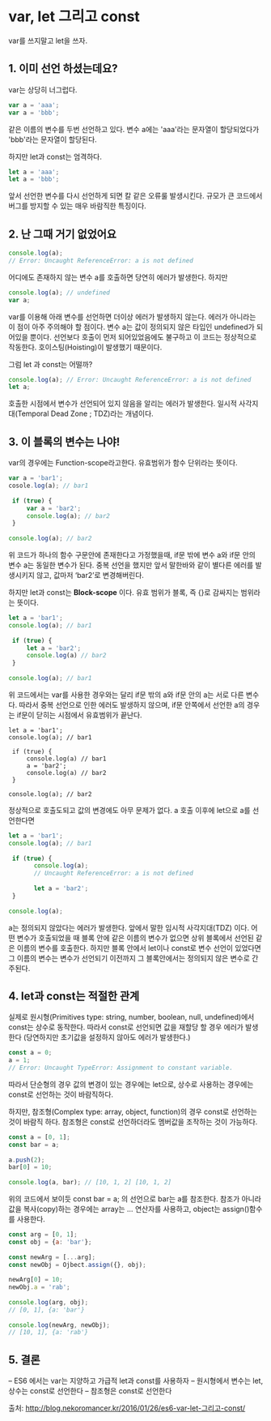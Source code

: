 # var, let 그리고 const
var를 쓰지말고 let을 쓰자.

## 1. 이미 선언 하셨는데요? 
var는 상당히 너그럽다.
``` javascript
var a = 'aaa';
var a = 'bbb';
```
같은 이름의 변수를 두번 선언하고 있다. 변수 a에는 'aaa'라는 문자열이 할당되었다가 'bbb'라는 문자열이 할당된다.

하지만 let과 const는 엄격하다.

``` javascript
let a = 'aaa';
let a = 'bbb';
```
앞서 선언한 변수를 다시 선언하게 되면 칼 같은 오류룰 발생시킨다.
규모가 큰 코드에서 버그를 방지할 수 있는 매우 바람직한 특징이다.

## 2. 난 그때 거기 없었어요
``` javascript
console.log(a);
// Error: Uncaught ReferenceError: a is not defined
```
어디에도 존재하지 않는 변수 a를 호출하면 당연히 에러가 발생한다.
하지만 

``` javascript
console.log(a); // undefined
var a;
```
var를 이용해 아래 변수를 선언하면 더이상 에러가 발생하지 않는다. 에러가 아니라는 이 점이 아주 주의해야 할 점이다.
변수 a는 값이 정의되지 않은 타입인 undefined가 되어있을 뿐이다. 
선언보다 호출이 먼저 되어있었음에도 불구하고 이 코드는 정상적으로 작동한다. 호이스팅(Hoisting)이 발생했기 때문이다.

그럼  let 과 const는 어떨까?
``` javascript
console.log(a); // Error: Uncaught ReferenceError: a is not defined 
let a;
```
호출한 시점에서 변수가 선언되어 있지 않음을 알리는 에러가 발생한다.
일시적 사각지대(Temporal Dead Zone ; TDZ)라는 개념이다.

## 3. 이 블록의 변수는 나야!
var의 경우에는 Function-scope라고한다. 유효범위가 함수 단위라는 뜻이다.
``` javascript
var a = 'bar1';
cosole.log(a); // bar1
 
 if (true) {
 	 var a = 'bar2';
 	 console.log(a); // bar2
 }
  
console.log(a); // bar2
```

위 코드가 하나의 함수 구문안에 존재한다고 가정했을때, if문 밖에 변수 a와  if문 안의 변수 a는 동일한 변수가 된다.
중복 선언을 했지만 앞서 말한바와 같이 별다른 에러를 발생시키지 않고, 값마저 ‘bar2’로 변경해버린다.

하지만 let과 const는 __Block-scope__ 이다. 유효 범위가 블록, 즉 {}로 감싸지는 범위라는 뜻이다.
``` javascript
let a = 'bar1';
console.log(a); // bar1
 
 if (true) {
 	 let a = 'bar2';
 	 console.log(a) // bar2
 }
  
console.log(a); // bar1
```
위 코드에서는 var를 사용한 경우와는 달리 if문 밖의 a와 if문 안의 a는 서로 다른 변수다. 
따라서 중복 선언으로 인한 에러도 발생하지 않으며, if문 안쪽에서 선언한 a의 경우는 if문이 닫히는 시점에서 유효범위가 끝난다.

``` javascipt
let a = 'bar1';
console.log(a); // bar1
 
 if (true) {
 	 console.log(a) // bar1
 	 a = 'bar2';
 	 console.log(a) // bar2
 }
  
console.log(a); // bar2
```
정상적으로 호출도되고 값의 변경에도 아무 문제가 없다. 
a 호출 이후에 let으로 a를 선언한다면

``` javascript
let a = 'bar1';
console.log(a); // bar1
 
 if (true) {
 	   console.log(a);
 	   // Uncaught ReferenceError: a is not defined
 	      
 	   let a = 'bar2';
 }
  
console.log(a);
```
a는 정의되지 않았다는 에러가 발생한다. 앞에서 말한 임시적 사각지대(TDZ) 이다. 어떤 변수가 호출되었을 때 블록 안에 같은 이름의 변수가 없으면 상위 블록에서 선언된 같은 이름의 변수를 호출한다.
하지만 블록 안에서 let이나 const로 변수 선언이 있었다면 그 이름의 변수는 변수가 선언되기 이전까지 그 블록안에서는 정의되지 않은 변수로 간주된다.

## 4. let과 const는 적절한 관계
실제로 원시형(Primitives type: string, number, boolean, null, undefined)에서 const는 상수로 동작한다. 따라서 const로 선언되면 값을 재할당 할 경우 에러가 발생한다 (당연하지만 초기값을 설정하지 않아도 에러가 발생한다.)

``` javascript
const a = 0;
a = 1;
// Error: Uncaught TypeError: Assignment to constant variable.
```

따라서 단순형의 경우 값의 변경이 있는 경우에는 let으로, 상수로 사용하는 경우에는 const로 선언하는 것이 바람직하다.

하지만, 참조형(Complex type: array, object, function)의 경우 const로 선언하는 것이 바람직 하다. 참조형은 const로 선언하더라도 멤버값을 조작하는 것이 가능하다.

``` javascript
const a = [0, 1];
const bar = a;
 
a.push(2);
bar[0] = 10;
  
console.log(a, bar); // [10, 1, 2] [10, 1, 2]
```

위의 코드에서 보이듯 const bar = a; 의 선언으로 bar는 a를 참조한다. 참조가 아니라 값을 복사(copy)하는 경우에는 array는 … 연산자를 사용하고, object는 assign()함수를 사용한다.

``` javascript
const arg = [0, 1];
const obj = {a: 'bar'};
 
const newArg = [...arg];
const newObj = Ojbect.assign({}, obj);
  
newArg[0] = 10;
newObj.a = 'rab';
   
console.log(arg, obj);
// [0, 1], {a: 'bar'}
    
console.log(newArg, newObj);
// [10, 1], {a: 'rab'}
```
## 5. 결론
– ES6 에서는 var는 지양하고 가급적 let과 const를 사용하자
– 원시형에서 변수는 let, 상수는 const로 선언한다
– 참조형은 const로 선언한다

출처: http://blog.nekoromancer.kr/2016/01/26/es6-var-let-그리고-const/
